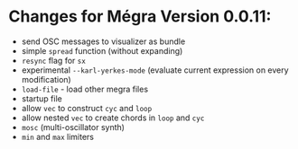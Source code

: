 # Changes for Mégra Version 0.0.11:

* send OSC messages to visualizer as bundle
* simple `spread` function (without expanding)
* `resync` flag for `sx`
* experimental `--karl-yerkes-mode` (evaluate current expression on every modification)
* `load-file` - load other megra files
* startup file
* allow `vec` to construct `cyc` and `loop`
* allow nested `vec` to create chords in `loop` and `cyc`
* `mosc` (multi-oscillator synth)
* `min` and `max` limiters
